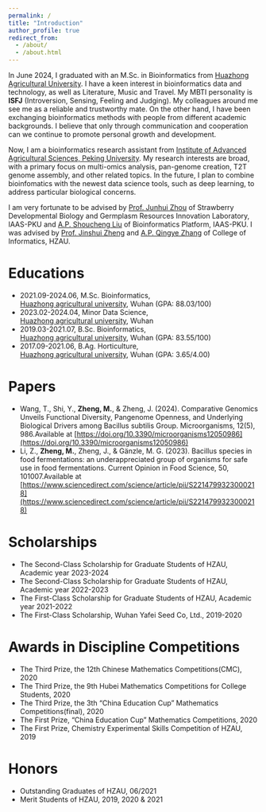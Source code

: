 ```yaml
---
permalink: /
title: "Introduction"
author_profile: true
redirect_from: 
  - /about/
  - /about.html
---
```

In June 2024, I graduated with an M.Sc. in Bioinformatics from [Huazhong Agricultural University](https://www.hzau.edu.cn/). I have a keen interest in bioinformatics data and technology, as well as Literature, Music and Travel. My MBTI personality is **ISFJ** (Introversion, Sensing, Feeling and Judging). My colleagues around me see me as a reliable and trustworthy mate. On the other hand, I have been exchanging bioinformatics methods with people from different academic backgrounds. I believe that only through communication and cooperation can we continue to promote personal growth and development.

Now, I am a bioinformatics research assistant from [Institute of Advanced Agricultural Sciences, Peking University](https://www.pku-iaas.edu.cn/). My research interests are broad, with a primary focus on multi-omics analysis, pan-genome creation, T2T genome assembly, and other related topics. In the future, I plan to combine bioinfomatics with the newest data science tools, such as deep learning, to address particular biological concerns.

I am very fortunate to be advised by [Prof. Junhui Zhou](https://www.pku-iaas.edu.cn/list_38/71.html) of Strawberry Developmental Biology and Germplasm Resources Innovation Laboratory, IAAS-PKU and [A.P. Shoucheng Liu](https://www.pku-iaas.edu.cn/list_28/371.html) of Bioinformatics Platform, IAAS-PKU. I was advised by [Prof. Jinshui Zheng](https://faculty.hzau.edu.cn/zhengjinshui/zh_CN/index) and [A.P. Qingye Zhang](https://coi.hzau.edu.cn/info/1093/3028.htm) of College of Informatics, HZAU.

Educations
======
- 2021.09-2024.06,   M.Sc. Bioinformatics, <br/>
  [Huazhong agricultural university](https://www.hzau.edu.cn/), Wuhan (GPA: 88.03/100)
- 2023.02-2024.04,   Minor Data Science, <br/>
  [Huazhong agricultural university](https://www.hzau.edu.cn/), Wuhan 
- 2019.03-2021.07,   B.Sc. Bioinformatics, <br/>
  [Huazhong agricultural university](https://www.hzau.edu.cn/), Wuhan (GPA: 83.55/100)
- 2017.09-2021.06,   B.Ag. Horticulture, <br/>
  [Huazhong agricultural university](https://www.hzau.edu.cn/), Wuhan (GPA: 3.65/4.00)

Papers
======
- Wang, T., Shi, Y., **Zheng, M.**, & Zheng, J. (2024). Comparative Genomics Unveils Functional
Diversity, Pangenome Openness, and Underlying Biological Drivers among Bacillus subtilis
Group. Microorganisms, 12(5), 986.Available at [https://doi.org/10.3390/microorganisms12050986](https://doi.org/10.3390/microorganisms12050986)
- Li, Z., **Zheng, M.**, Zheng, J., & Gänzle, M. G. (2023). Bacillus species in food fermentations: an underappreciated group of organisms for safe use in food fermentations. Current Opinion in Food Science, 50, 101007.Available at [https://www.sciencedirect.com/science/article/pii/S2214799323000218](https://www.sciencedirect.com/science/article/pii/S2214799323000218)

Scholarships
======
- The Second-Class Scholarship for Graduate Students of HZAU, Academic year 2023-2024
- The Second-Class Scholarship for Graduate Students of HZAU, Academic year 2022-2023
- The First-Class Scholarship for Graduate Students of HZAU, Academic year 2021-2022
- The First-Class Scholarship, Wuhan Yafei Seed Co, Ltd., 2019-2020

Awards in Discipline Competitions
======
- The Third Prize, the 12th Chinese Mathematics Competitions(CMC), 2020
- The Third Prize, the 9th Hubei Mathematics Competitions for College Students, 2020
- The Third Prize, the 3th “China Education Cup” Mathematics Competitions(final), 2020
- The First Prize, “China Education Cup” Mathematics Competitions, 2020
- The First Prize, Chemistry Experimental Skills Competition of HZAU, 2019

Honors
======
- Outstanding Graduates of HZAU,  06/2021
- Merit Students of HZAU,  2019, 2020 & 2021
